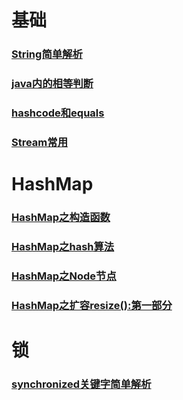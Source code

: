 # 基础

### [String简单解析](./String简单解析.md)

### [java内的相等判断](./javaequal.md)

### [hashcode和equals](./hashcodeequals.md)

### [Stream常用](./stream.md)

# HashMap

###  [HashMap之构造函数](./hashmap.md)

### [HashMap之hash算法](hashmap_hash.md)

### [HashMap之Node节点](hashmap_node.md)

### [HashMap之扩容resize():第一部分](hashmap_resize1.md)

# 锁

### [synchronized关键字简单解析](synchronized.md)

